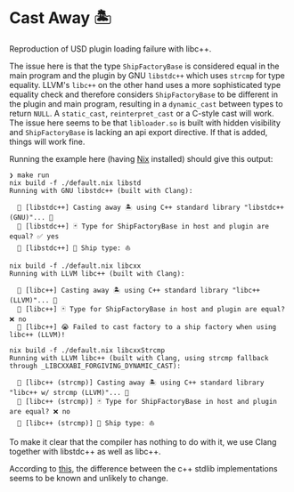 # Cast Away 🏝️

Reproduction of USD plugin loading failure with libc++.

The issue here is that the type `ShipFactoryBase` is considered equal in the main program
and the plugin by GNU `libstdc++` which uses `strcmp` for type equality. LLVM's
`libc++` on the other hand uses a more sophisticated type equality check and therefore
considers `ShipFactoryBase` to be different in the plugin and main program, resulting in a
`dynamic_cast` between types to return `NULL`. A `static_cast`, `reinterpret_cast` or a
C-style cast will work. The issue here seems to be that `libloader.so` is built with
hidden visibility and `ShipFactoryBase` is lacking an api export directive. If that is
added, things will work fine.

Running the example here (having [Nix](https://nixos.org/download.html) installed) should
give this output:

```
❯ make run
nix build -f ./default.nix libstd
Running with GNU libstdc++ (built with Clang):

  🐄 [libstdc++] Casting away 🏝 using C++ standard library "libstdc++ (GNU)"... 🚢
  🐄 [libstdc++] 🃏 Type for ShipFactoryBase in host and plugin are equal? ✅ yes
  🐄 [libstdc++] 🚢 Ship type: ⛵

nix build -f ./default.nix libcxx
Running with LLVM libc++ (built with Clang):

  🐉 [libc++] Casting away 🏝 using C++ standard library "libc++ (LLVM)"... 🚢
  🐉 [libc++] 🃏 Type for ShipFactoryBase in host and plugin are equal? ❌ no
  🐉 [libc++] 😭 Failed to cast factory to a ship factory when using libc++ (LLVM)!

nix build -f ./default.nix libcxxStrcmp
Running with LLVM libc++ (built with Clang, using strcmp fallback through _LIBCXXABI_FORGIVING_DYNAMIC_CAST):

  🐉 [libc++ (strcmp)] Casting away 🏝 using C++ standard library "libc++ w/ strcmp (LLVM)"... 🚢
  🐉 [libc++ (strcmp)] 🃏 Type for ShipFactoryBase in host and plugin are equal? ❌ no
  🐉 [libc++ (strcmp)] 🚢 Ship type: ⛵
```

To make it clear that the compiler has nothing to do with it, we use Clang together with
libstdc++ as well as libc++.

According to [this](https://lists.llvm.org/pipermail/llvm-dev/2014-June/073465.html), the
difference between the c++ stdlib implementations seems to be known and unlikely to
change.
